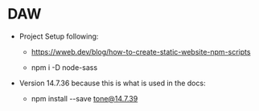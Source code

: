 # DAW

* Project Setup following:
    * https://wweb.dev/blog/how-to-create-static-website-npm-scripts

    * npm i -D node-sass

* Version 14.7.36 because this is what is used in the docs:
    * npm install --save tone@14.7.39